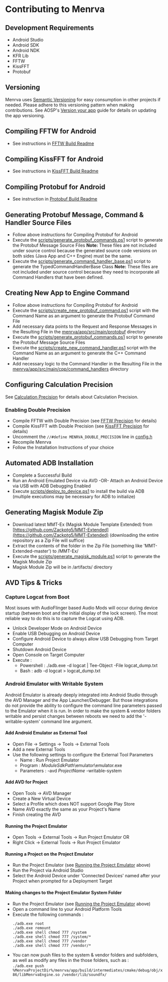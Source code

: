 # Contributing to Menrva

## Development Requirements
  - Android Studio
  - Android SDK
  - Android NDK
  - KFR Lib
  - FFTW
  - KissFFT
  - Protobuf
  
## Versioning
Menrva uses [Semantic Versioning](https://semver.org/) for easy consumption in other projects if needed.  Please adhere to this versioning pattern when making contributions.  See AOSP's [Version your app](https://developer.android.com/studio/publish/versioning) guide for details on updating the app versioning.

## Compiling FFTW for Android
  - See instructions in [FFTW Build Readme](https://github.com/Jman420/fftw_for_android/blob/master/README.md)
  
## Compiling KissFFT for Android
  - See instructions in [KissFFT Build Readme](https://github.com/Jman420/kissfft_for_android/blob/master/README.md)

## Compiling Protobuf for Android
  - See instruction in [Protobuf Build Readme](https://github.com/Jman420/protobuf_for_android/blob/develop/README.md)
  
## Generating Protobuf Message, Command & Handler Source Files
  - Follow above instructions for Compiling Protobuf for Android
  - Execute the [scripts/generate_protobuf_commands.ps1](scripts/generate_protobuf_commands.ps1) script to generate the Protobuf Message Source Files
  **Note:** These files are not included under source control because the generated source code versions on both sides (Java App and C++ Engine) must be the same.
  - Execute the [scripts/generate_command_handler_base.ps1](scripts/generate_command_handler_base.ps1) script to generate the TypedCommandHandlerBase Class
  **Note:** These files are not included under source control because they need to incorporate all Command Handlers that have been defined.

## Creating New App to Engine Command
  - Follow above instructions for Compiling Protobuf for Android
  - Execute the [scripts/create_new_protobuf_command.ps1](scripts/create_new_protobuf_command.ps1) script with the Command Name as an argument to generate the Protobuf Command File
  - Add necessary data points to the Request and Response Messages in the Resulting File in the [menrva/app/src/main/protobuf](menrva/app/src/main/protobuf) directory
  - Execute the [scripts/generate_protobuf_commands.ps1](scripts/generate_protobuf_commands.ps1) script to generate the Protobuf Message Source Files
  - Execute the [scripts/create_new_command_handler.ps1](scripts/create_new_command_handler.ps1) script with the Command Name as an argument to generate the C++ Command Handler
  - Add necessary logic to the Command Handler in the Resulting File in the [menrva/app/src/main/cpp/command_handlers](menrva/app/src/main/cpp/command_handlers) directory

## Configuring Calculation Precision
See [Calculation Precision](README.md#calculation-precision) for details about Calculation Precision.

### Enabling Double Precision
  - Compile FFTW with Double Precision (see [FFTW Precision](https://github.com/Jman420/fftw_for_android/blob/master/README.md#fftw-precision) for details)
  - Compile KissFFT with Double Precision (see [KissFFT Precision](https://github.com/Jman420/kissfft_for_android/blob/master/README.md#kissfft-precision) for details)
  - Uncomment the ```//#define MENRVA_DOUBLE_PRECISION``` line in [config.h](menrva/app/src/main/cpp/config.h)
  - Recompile Menrva
  - Follow the Installation Instructions of your choice
  
## Automated ADB Installation
  - Complete a Successful Build
  - Run an Android Emulated Device via AVD -OR- Attach an Android Device via USB with ADB Debugging Enabled
  - Execute [scripts/deploy_to_device.ps1](scripts/deploy_to_device.ps1) to install the build via ADB (multiple executions may be necessary for ADB to initialize)

## Generating Magisk Module Zip
  - Download latest MMT-Ex (Magisk Module Template Extended) from [https://github.com/Zackptg5/MMT-Extended](https://github.com/Zackptg5/MMT-Extended) (downloading the entire repository as a Zip File will suffice)
  - Extract the contents of the folder in the Zip File (something like 'MMT-Extended-master') to /MMT-Ex/
  - Execute the [scripts/generate_magisk_module.ps1](scripts/generate_magisk_module.ps1) script to generate the Magisk Module Zip
  - Magisk Module Zip will be in /artifacts/ directory

## AVD Tips & Tricks

### Capture Logcat from Boot
Most issues with AudioFlinger based Audio Mods will occur during device startup (between boot and the initial display of the lock screen).  The most reliable way to do this is to capture the Logcat using ADB.

  - Unlock Developer Mode on Android Device
  - Enable USB Debugging on Android Device
  - Configure Android Device to always allow USB Debugging from Target Computer
  - Shutdown Android Device
  - Open Console on Target Computer
  - Execute :
    * Powershell : ./adb.exe -d logcat | Tee-Object -File logcat_dump.txt
    * Bash : adb -d logcat > logcat_dump.txt

### Android Emulator with Writable System
Android Emulator is already deeply integrated into Android Studio through the AVD Manager and the App Launcher/Debugger.  But those integrations do not provide the ability to configure the command line parameters passed to the Emulator when it is run.  In order to make the system & vendor folders writable and persist changes between reboots we need to add the '-writable-system' command line argument.

#### Add Android Emulator as External Tool
  - Open File -> Settings -> Tools -> External Tools
  - Add a new External Tools
  - Use the following settings to configure the External Tool Parameters
    * Name : Run Project Emulator
    * Program : $ModuleSdkPath$\emulator\emulator.exe
    * Parameters : -avd $ProjectName$ -writable-system

#### Add AVD for Project
  - Open Tools -> AVD Manager
  - Create a New Virtual Device
  - Select a Profile which does NOT support Google Play Store
  - Name AVD exactly the same as your Project's Name
  - Finish creating the AVD

#### Running the Project Emulator
  - Open Tools -> External Tools -> Run Project Emulator
  OR
  - Right Click -> External Tools -> Run Project Emulator

#### Running a Project on the Project Emulator
  - Run the Project Emulator (see [Running the Project Emulator](#running-the-project-emulator) above)
  - Run the Project via Android Studio
  - Select the Android Device under 'Connected Devices' named after your Project when prompted for a Deployment Target

#### Making changes to the Project Emulator System Folder
  - Run the Project Emulator (see [Running the Project Emulator](#running-the-project-emulator) above)
  - Open a command line to your Android Platform Tools
  - Execute the following commands :  
    ```
    ./adb.exe root
    ./adb.exe remount
    ./adb.exe shell chmod 777 /system
    ./adb.exe shell chmod 777 /system/*
    ./adb.exe shell chmod 777 /vendor
    ./adb.exe shell chmod 777 /vendor/*
    ```
  - You can now push files to the system & vendor folders and subfolders, as well as modify any files in the those folders, such as :  
  ```./adb.exe push %MenrvaProjectDir%/menrva/app/build/intermediates/cmake/debug/obj/x86/libMenrvaEngine.so /vendor/lib/soundfx/```
